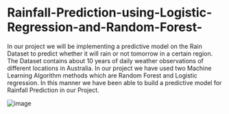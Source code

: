 # Rainfall-Prediction-using-Logistic-Regression-and-Random-Forest-
In our project we will be implementing a predictive model on the Rain Dataset to predict whether it will rain or not tomorrow in a certain region.  The Dataset contains about 10 years of daily weather observations of different locations in Australia. In our project we have used two Machine Learning Algorithm methods which are Random Forest and Logistic regression.  In this manner we have been able to build a predictive model for Rainfall Prediction in our Project.


![image](https://user-images.githubusercontent.com/88029794/190352148-43151d68-e158-4172-9ea0-879ee1b68915.png)
